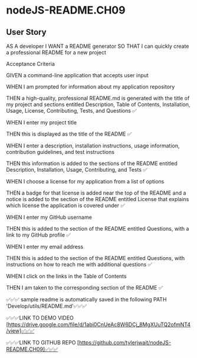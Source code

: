 # nodeJS-README.CH09

## User Story

AS A developer
I WANT a README generator
SO THAT I can quickly create a professional README for a new project


Acceptance Criteria

GIVEN a command-line application that accepts user input

WHEN I am prompted for information about my application repository

THEN a high-quality, professional README.md is generated with the title of my project and sections entitled Description, Table of Contents, Installation, Usage, License, Contributing, Tests, and Questions ✅

WHEN I enter my project title

THEN this is displayed as the title of the README ✅

WHEN I enter a description, installation instructions, usage information, contribution guidelines, and test instructions

THEN this information is added to the sections of the README entitled Description, Installation, Usage, Contributing, and Tests ✅

WHEN I choose a license for my application from a list of options

THEN a badge for that license is added near the top of the README and a notice is added to the section of the README entitled License that explains which license the application is covered under ✅

WHEN I enter my GitHub username

THEN this is added to the section of the README entitled Questions, with a link to my GitHub profile ✅

WHEN I enter my email address

THEN this is added to the section of the README entitled Questions, with instructions on how to reach me with additional questions ✅

WHEN I click on the links in the Table of Contents

THEN I am taken to the corresponding section of the README ✅

✅✅✅ sample readme is automatically saved in the following PATH 'Develop/utils/README.md'✅✅✅

✅✅✅LINK TO DEMO VIDEO [https://drive.google.com/file/d/1abi0CnUeAc8W6DCj_8MgXUuTQ2ofmNT4/view]✅✅✅

✅✅✅LINK TO GITHUB REPO [https://github.com/tylerjwait/nodeJS-README.CH09]✅✅✅
